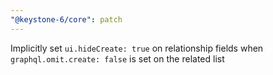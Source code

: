 ```yaml
---
"@keystone-6/core": patch
---
```


Implicitly set `ui.hideCreate: true` on relationship fields when `graphql.omit.create: false` is set on the related list
